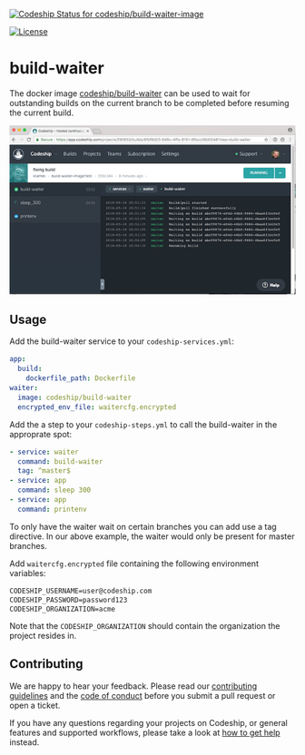 [ ![Codeship Status for codeship/build-waiter-image](https://app.codeship.com/projects/8928bca0-3d04-0136-59ad-1ed0266f5d63/status?branch=master)](https://app.codeship.com/projects/290652)

[![License](http://img.shields.io/:license-mit-blue.svg)](https://github.com/codeship/documentation/blob/master/LICENSE.md)

# build-waiter

The docker image [codeship/build-waiter](https://hub.docker.com/r/codeship/build-waiter/) can be used to wait for outstanding builds on the current branch to be completed before resuming the current build.

![](build-waiter.png)

## Usage

Add the build-waiter service to your `codeship-services.yml`:

``` yaml
app:
  build:
    dockerfile_path: Dockerfile
waiter:
  image: codeship/build-waiter
  encrypted_env_file: waitercfg.encrypted
```

Add the a step to your `codeship-steps.yml` to call the build-waiter in the approprate spot:

``` yaml
- service: waiter
  command: build-waiter
  tag: ^master$
- service: app
  command: sleep 300
- service: app
  command: printenv
```

To only have the waiter wait on certain branches you can add use a tag directive.
In our above example, the waiter would only be present for master branches.

Add `waitercfg.encrypted` file containing the following environment variables:

```
CODESHIP_USERNAME=user@codeship.com
CODESHIP_PASSWORD=password123
CODESHIP_ORGANIZATION=acme
```

Note that the `CODESHIP_ORGANIZATION` should contain the organization the project resides in.


## Contributing

We are happy to hear your feedback. Please read our [contributing guidelines](CONTRIBUTING.md) and the [code of conduct](CODE_OF_CONDUCT.md) before you submit a pull request or open a ticket.

If you have any questions regarding your projects on Codeship, or general features and supported workflows, please take a look at [how to get help](SUPPORT.md) instead.
